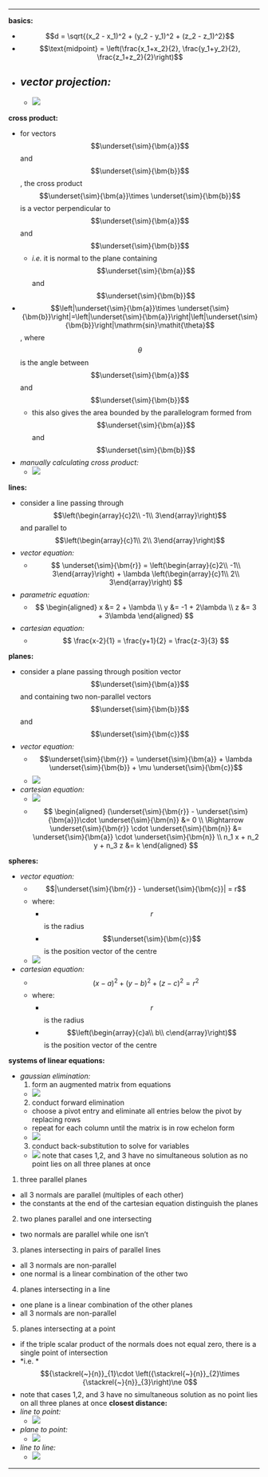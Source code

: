
-----
**basics:**
- $$d = \sqrt{(x_2 - x_1)^2 + (y_2 - y_1)^2 + (z_2 - z_1)^2}$$
- $$\text{midpoint} = \left(\frac{x_1+x_2}{2}, \frac{y_1+y_2}{2}, \frac{z_1+z_2}{2}\right)$$
- *vector projection:*
  - 
  - ![](./images/image_1.a2a38ccd.png)

**cross product:**
- for vectors $$\underset{\sim}{\bm{a}}$$ and $$\underset{\sim}{\bm{b}}$$, the cross product $$\underset{\sim}{\bm{a}}\times \underset{\sim}{\bm{b}}$$ is a vector perpendicular to $$\underset{\sim}{\bm{a}}$$ and $$\underset{\sim}{\bm{b}}$$
  - *i.e.* it is normal to the plane containing $$\underset{\sim}{\bm{a}}$$ and $$\underset{\sim}{\bm{b}}$$
- $$\left|\underset{\sim}{\bm{a}}\times \underset{\sim}{\bm{b}}\right|=\left|\underset{\sim}{\bm{a}}\right|\left|\underset{\sim}{\bm{b}}\right|\mathrm{sin}\mathit{\theta}$$, where $$\theta $$ is the angle between $$\underset{\sim}{\bm{a}}$$ and $$\underset{\sim}{\bm{b}}$$
  - this also gives the area bounded by the parallelogram formed from $$\underset{\sim}{\bm{a}}$$ and $$\underset{\sim}{\bm{b}}$$
- *manually calculating cross product:*
  - ![](./images/image_2.7bab86df.png)

**lines:**
- consider a line passing through $$\left(\begin{array}{c}2\\ -1\\ 3\end{array}\right)$$ and parallel to $$\left(\begin{array}{c}1\\ 2\\ 3\end{array}\right)$$
- *vector equation:*
  - $$
    \underset{\sim}{\bm{r}} = \left(\begin{array}{c}2\\ -1\\ 3\end{array}\right) + \lambda \left(\begin{array}{c}1\\ 2\\ 3\end{array}\right)
    $$
- *parametric equation:*
  - $$
    \begin{aligned}
    x &= 2 + \lambda \\
    y &= -1 + 2\lambda \\
    z &= 3 + 3\lambda
    \end{aligned}
    $$
- *cartesian equation:*
  - $$
    \frac{x-2}{1} = \frac{y+1}{2} = \frac{z-3}{3}
    $$

**planes:**
- consider a plane passing through position vector $$\underset{\sim}{\bm{a}}$$ and containing two non-parallel vectors $$\underset{\sim}{\bm{b}}$$ and $$\underset{\sim}{\bm{c}}$$
- *vector equation:*
  - $$\underset{\sim}{\bm{r}} = \underset{\sim}{\bm{a}} + \lambda \underset{\sim}{\bm{b}} + \mu \underset{\sim}{\bm{c}}$$
  - ![](./images/image_3.57965e1e.png)
- *cartesian equation:*
  - ![](./images/image_4.9942acb4.png)
  - $$
    \begin{aligned}
    (\underset{\sim}{\bm{r}} - \underset{\sim}{\bm{a}})\cdot \underset{\sim}{\bm{n}} &= 0 \\
    \Rightarrow \underset{\sim}{\bm{r}} \cdot \underset{\sim}{\bm{n}} &= \underset{\sim}{\bm{a}} \cdot \underset{\sim}{\bm{n}} \\
    n_1 x + n_2 y + n_3 z &= k
    \end{aligned}
    $$

**spheres:**
- *vector equation:*
  - $$|\underset{\sim}{\bm{r}} - \underset{\sim}{\bm{c}}| = r$$
  - where:
    -  $$r$$ is the radius
    -  $$\underset{\sim}{\bm{c}}$$ is the position vector of the centre
  - ![](./images/image_5.ca78936e.png)
- *cartesian equation:*
  - $$(x-a)^2 + (y-b)^2 + (z-c)^2 = r^2$$
  - where:
    -  $$r$$ is the radius
    -  $$\left(\begin{array}{c}a\\ b\\ c\end{array}\right)$$ is the position vector of the centre

**systems of linear equations:**
- *gaussian elimination:*
  1. form an augmented matrix from equations
    - ![](./images/image_6.d2f641e0.png)
  2. conduct forward elimination
    - choose a pivot entry and eliminate all entries below the pivot by replacing rows
    - repeat for each column until the matrix is in row echelon form
    - ![](./images/image_7.49b6a461.png)
  3. conduct back-substitution to solve for variables
    - ![](./images/image_8.5d9d05cd.png)
note that cases 1,2, and 3 have no simultaneous solution as no point lies on all three planes at once
1. three parallel planes
  - all 3 normals are parallel (multiples of each other)
  - the constants at the end of the cartesian equation distinguish the planes
2. two planes parallel and one intersecting
  - two normals are parallel while one isn’t
3. planes intersecting in pairs of parallel lines
  - all 3 normals are non-parallel
  - one normal is a linear combination of the other two
4. planes intersecting in a line
  - one plane is a linear combination of the other planes
  - all 3 normals are non-parallel
5. planes intersecting at a point
  - if the triple scalar product of the normals does not equal zero, there is a single point of intersection
  - *i.e. *$${\stackrel{~}{n}}_{1}\cdot \left({\stackrel{~}{n}}_{2}\times {\stackrel{~}{n}}_{3}\right)\ne 0$$
- note that cases 1,2, and 3 have no simultaneous solution as no point lies on all three planes at once
**closest distance:**
- *line to point:*
  - ![](./images/image_9.d0e0c80b.png)
- *plane to point:*
  - ![](./images/image_10.1e6361a2.png)
- *line to line:*
  - ![](./images/image_11.0adeadff.png)

-----
